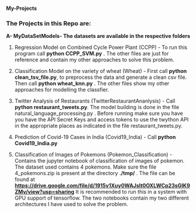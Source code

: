 #### My-Projects ####

### The Projects in this Repo are: ###

**A- MyDataSetModels- The datasets are available in the respective folders**

1. Regression Model on Combined Cycle Power Plant (CCPP) - To run this program call **python CCPP_SVM.py** . The other files are just for reference and contain my other approaches to solve this problem.

2. Classification Model on the variety of wheat (Wheat) - First call **python clean_tsv_file.py**, to preprocess the data and generate a clean csv file. Then call **python wheat_knn.py** . The other files show my other approaches for modelling the classfier.

3. Twitter Analysis of Restaurants (TwitterRestaurantAnanlysis) - Call **python restaurant_tweets.py**. The model building is done in the file natural_language_processing.py . Before running make sure you have you have the API Secret Keys and access tokens to use the twython API in the appropriate places as indicated in the file restaurant_tweets.py.

4. Prediction of Covid-19 Cases in India (Covid19_India) - Call **python Covid19_India.py**

5. Classification of Images of Pokemons (Pokemon_Classification) - Contains the jupyter notebook of classification of images of pokemon. The dataset used contains 4 pokemons. Make sure the file 4_pokemons.zip is present at the directory **./tmp/** . The file can be found at **https://drive.google.com/file/d/1915v1Xuy0WAJsIt0OXLWCp23sGIK9ZMv/view?usp=sharing** It is recommended to run this in a system with GPU support of tensorflow. The two notebooks contain my two different architectures I have used to solve the problem.
